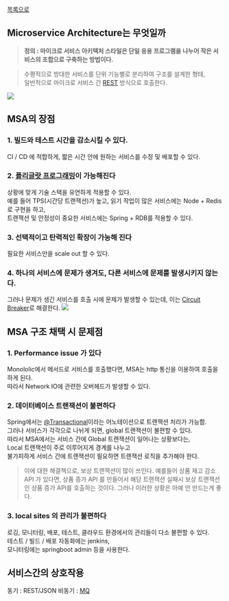[목록으로](https://github.com/Donsworkout/techInterview/blob/master/README.md)

## Microservice Architecture는 무엇일까
> **정의 : 마이크로 서비스 아키텍처 스타일은 단일 응용 프로그램을 나누어 작은 서비스의 조합으로 구축하는 방법이다.**  

> 수평적으로 방대한 서비스를 단위 기능별로 분리하여 구조를 설계한 형태,  
일반적으로 마이크로 서비스 간 [REST](https://gmlwjd9405.github.io/2018/09/21/rest-and-restful.html) 방식으로 호출한다. 

<img src="https://t1.daumcdn.net/cfile/tistory/990DCB4D5A7B067D30"/>

## MSA의 장점
### 1. 빌드와 테스트 시간을 감소시킬 수 있다.
CI / CD 에 적합하게, 짧은 시간 안에 원하는 서비스를 수정 및 배포할 수 있다.

### 2. [폴리글랏 프로그래밍](https://www.sciencetimes.co.kr/?news=%ED%8F%B4%EB%A6%AC%EA%B8%80%EB%9E%8F-%EC%84%A0%ED%83%9D%EC%9D%98-%EB%AC%B8%EC%A0%9C-%EC%95%84%EB%8B%88%EB%8B%A4)이 가능해진다
상황에 맞게 기술 스택을 유연하게 적용할 수 있다.  
예를 들어 TPS(시간당 트랜잭션)가 높고, 읽기 작업이 많은 서비스에는 Node + Redis로 구현을 하고,  
트랜잭션 및 안정성이 중요한 서비스에는 Spring + RDB를 적용할 수 있다.

### 3. 선택적이고 탄력적인 확장이 가능해 진다
필요한 서비스만을 scale out 할 수 있다. 

### 4. 하나의 서비스에 문제가 생겨도, 다른 서비스에 문제를 발생시키지 않는다.
그러나 문제가 생긴 서비스를 호출 시에 문제가 발생할 수 있는데, 이는 [Circuit Breaker](https://github.com/Donsworkout/techInterview/blob/master/architecture/circuit_breaker.md)로 해결한다.
<img src="https://t1.daumcdn.net/cfile/tistory/994B10335AD8704B2D"/>

## MSA 구조 채택 시 문제점 
### 1. **Performance issue** 가 있다
Monololic에서 메서드로 서비스를 호출했다면, MSA는 http 통신을 이용하여 호출을 하게 된다.  
따라서 Network IO에 관련한 오버헤드가 발생할 수 있다.

### 2. 데이터베이스 트랜잭션이 불편하다
Spring에서는 [@Transactional](https://taetaetae.github.io/2017/01/08/transactional-setting-and-property/)이라는 어노테이션으로 트랜잭션 처리가 가능함.     
그러나 서비스가 각각으로 나뉘게 되면, global 트랜잭션이 불편할 수 있다.  
따라서 MSA에서는 서비스 간에 Global 트랜잭션이 일어나는 상황보다는,  
Local 트랜잭션이 주로 이루어지게 경계를 나누고  
불가피하게 서비스 간에 트랜잭션이 필요하면 트랜잭션 로직을 추가해야 한다.

> 이에 대한 해결책으로, 보상 트랜잭션이 많이 쓰인다. 예를들어 상품 재고 감소 API 가 있다면, 상품 증가 API 를 만들어서 해당 트랜잭션 실패시 보상 트랜잭션인 상품 증가 API를 호출하는 것이다. 그러나 이러한 상황은 아예 안 만드는게 좋다.

### 3. local sites 의 관리가 불편하다
로깅, 모니터링, 배포, 테스트, 클라우드 환경에서의 관리들이 다소 불편할 수 있다.  
테스트 / 빌드 / 배포 자동화에는 jenkins,  
모니터링에는 springboot admin 등을 사용한다. 

## 서비스간의 상호작용  
동기 : REST/JSON
비동기 : [MQ](https://www.icelancer.com/2016/12/message-queue.html)
